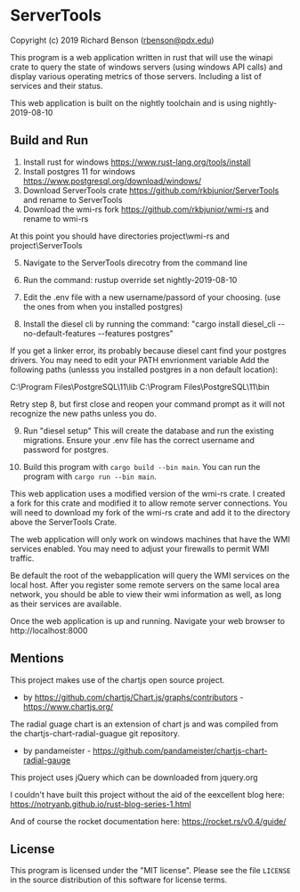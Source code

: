 # ServerTools
Copyright (c) 2019 Richard Benson (rbenson@pdx.edu)

This program is a web application written in rust that will use the winapi crate to query the state of windows servers (using windows API calls) and display various operating metrics of those servers.
Including a list of services and their status.

This web application is built on the nightly toolchain and is using nightly-2019-08-10

## Build and Run
1. Install rust for windows https://www.rust-lang.org/tools/install
2. Install postgres 11 for windows https://www.postgresql.org/download/windows/
3. Download ServerTools crate https://github.com/rkbjunior/ServerTools and rename to ServerTools
4. Download the wmi-rs fork https://github.com/rkbjunior/wmi-rs and rename to wmi-rs

At this point you should have directories project\wmi-rs and project\ServerTools

5. Navigate to the ServerTools direcotry from the command line
6. Run the command: rustup override set nightly-2019-08-10

7. Edit the .env file with a new username/passord of your choosing. (use the ones from when you installed postgres)
8. Install the diesel cli by running the command: "cargo install diesel_cli --no-default-features --features postgres"

If you get a linker error, its probably because diesel cant find your postgres drivers. You may need to edit your PATH envrionment variable
Add the following paths (unlesss you installed postgres in a non default location):

C:\Program Files\PostgreSQL\11\lib
C:\Program Files\PostgreSQL\11\bin

Retry step 8, but first close and reopen your command prompt as it will not recognize the new paths unless you do.

9. Run "diesel setup" This will create the database and run the existing migrations. Ensure your .env file has the correct username and password for postgres.

10. Build this program with `cargo build --bin main`. You can run the program with `cargo run --bin main`.

This web application uses a modified version of the wmi-rs crate. I created a fork for this crate and modified it to allow remote server connections. You will need to download my fork of the wmi-rs crate
and add it to the directory above the ServerTools Crate.

The web application will only work on windows machines that have the WMI services enabled. You may need to adjust your firewalls to permit WMI traffic.

Be default the root of the webapplication will query the WMI services on the local host. After you register some remote servers on the same local area network,
you should be able to view their wmi information as well, as long as their services are available. 

Once the web application is up and running. Navigate your web browser to http://localhost:8000


## Mentions
This project makes use of the chartjs open source project.
- by https://github.com/chartjs/Chart.js/graphs/contributors - https://www.chartjs.org/

The radial guage chart is an extension of chart js and was compiled from the chartjs-chart-radial-guague git repository.
- by pandameister - https://github.com/pandameister/chartjs-chart-radial-gauge

This project uses jQuery which can be downloaded from jquery.org

I couldn't have built this project without the aid of the eexcellent blog here:
https://notryanb.github.io/rust-blog-series-1.html

And of course the rocket documentation here:
https://rocket.rs/v0.4/guide/


## License
This program is licensed under the "MIT license". Please see the file `LICENSE` in the source distribution of this software for license terms.